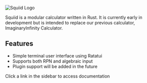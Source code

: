 ![Squiid Logo](https://gitlab.com/ImaginaryInfinity/squiid-calculator/squiid/-/raw/trunk/branding/squiidtext.svg)

Squiid is a modular calculator written in Rust. It is currently early in development but is intended to replace our previous calculator, ImaginaryInfinity Calculator.

## Features
- Simple terminal user interface using Ratatui
- Supports both RPN and algebraic input
- Plugin support will be added in the future

Click a link in the sidebar to access documentation